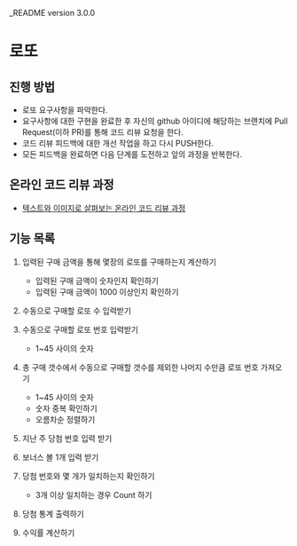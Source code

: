 _README version 3.0.0

# 로또
## 진행 방법
* 로또 요구사항을 파악한다.
* 요구사항에 대한 구현을 완료한 후 자신의 github 아이디에 해당하는 브랜치에 Pull Request(이하 PR)를 통해 코드 리뷰 요청을 한다.
* 코드 리뷰 피드백에 대한 개선 작업을 하고 다시 PUSH한다.
* 모든 피드백을 완료하면 다음 단계를 도전하고 앞의 과정을 반복한다.

## 온라인 코드 리뷰 과정
* [텍스트와 이미지로 살펴보는 온라인 코드 리뷰 과정](https://github.com/next-step/nextstep-docs/tree/master/codereview)

## 기능 목록

1. 입력된 구매 금액을 통해 몇장의 로또를 구매하는지 계산하기
    - 입력된 구매 금액이 숫자인지 확인하기
    - 입력된 구매 금액이 1000 이상인지 확인하기

2. 수동으로 구매할 로또 수 입력받기

3. 수동으로 구매할 로또 번호 입력받기
    - 1~45 사이의 숫자

4. 총 구매 갯수에서 수동으로 구매할 갯수를 제외한 나머지 수만큼 로또 번호 가져오기
    - 1~45 사이의 숫자
    - 숫자 중복 확인하기
    - 오름차순 정렬하기

5. 지난 주 당첨 번호 입력 받기

6. 보너스 볼 1개 입력 받기

7. 당첨 번호와 몇 개가 일치하는지 확인하기
    - 3개 이상 일치하는 경우 Count 하기

8. 당첨 통계 출력하기

9. 수익률 계산하기